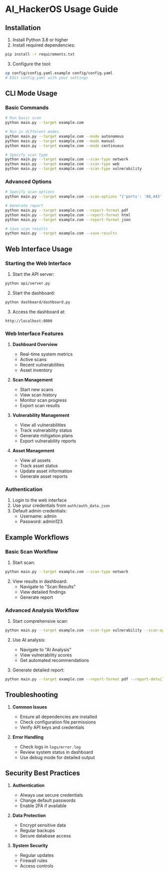 # AI_HackerOS Usage Guide

## Installation

1. Install Python 3.8 or higher
2. Install required dependencies:
```bash
pip install -r requirements.txt
```

3. Configure the tool:
```bash
cp config/config.yaml.example config/config.yaml
# Edit config.yaml with your settings
```

## CLI Mode Usage

### Basic Commands

```bash
# Run basic scan
python main.py --target example.com

# Run in different modes
python main.py --target example.com --mode autonomous
python main.py --target example.com --mode manual
python main.py --target example.com --mode continuous

# Specify scan type
python main.py --target example.com --scan-type network
python main.py --target example.com --scan-type web
python main.py --target example.com --scan-type vulnerability
```

### Advanced Options

```bash
# Specify scan options
python main.py --target example.com --scan-options "{'ports': '80,443', 'rate': 'fast'}"

# Generate report
python main.py --target example.com --report-format pdf
python main.py --target example.com --report-format html
python main.py --target example.com --report-format json

# Save scan results
python main.py --target example.com --save-results
```

## Web Interface Usage

### Starting the Web Interface

1. Start the API server:
```bash
python api/server.py
```

2. Start the dashboard:
```bash
python dashboard/dashboard.py
```

3. Access the dashboard at:
```
http://localhost:8000
```

### Web Interface Features

1. **Dashboard Overview**
   - Real-time system metrics
   - Active scans
   - Recent vulnerabilities
   - Asset inventory

2. **Scan Management**
   - Start new scans
   - View scan history
   - Monitor scan progress
   - Export scan results

3. **Vulnerability Management**
   - View all vulnerabilities
   - Track vulnerability status
   - Generate mitigation plans
   - Export vulnerability reports

4. **Asset Management**
   - View all assets
   - Track asset status
   - Update asset information
   - Generate asset reports

### Authentication

1. Login to the web interface
2. Use your credentials from `auth/auth_data.json`
3. Default admin credentials:
   - Username: admin
   - Password: admin123

## Example Workflows

### Basic Scan Workflow

1. Start scan:
```bash
python main.py --target example.com --scan-type network
```

2. View results in dashboard:
   - Navigate to "Scan Results"
   - View detailed findings
   - Generate report

### Advanced Analysis Workflow

1. Start comprehensive scan:
```bash
python main.py --target example.com --scan-type vulnerability --scan-options "{'depth': 'deep', 'rate': 'normal'}"
```

2. Use AI analysis:
   - Navigate to "AI Analysis"
   - View vulnerability scores
   - Get automated recommendations

3. Generate detailed report:
```bash
python main.py --target example.com --report-format pdf --report-detail comprehensive
```

## Troubleshooting

1. **Common Issues**
   - Ensure all dependencies are installed
   - Check configuration file permissions
   - Verify API keys and credentials

2. **Error Handling**
   - Check logs in `logs/error.log`
   - Review system status in dashboard
   - Use debug mode for detailed output

## Security Best Practices

1. **Authentication**
   - Always use secure credentials
   - Change default passwords
   - Enable 2FA if available

2. **Data Protection**
   - Encrypt sensitive data
   - Regular backups
   - Secure database access

3. **System Security**
   - Regular updates
   - Firewall rules
   - Access controls
